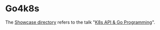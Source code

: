 # Go4k8s

The [Showcase directory](https://github.com/stefanhans/Go4k8s/tree/master/Showcase) refers to the talk "[K8s API & Go Programming](http://go-talks.appspot.com/github.com/stefanhans/go-present/slides/Kubernetes/IntroductionIntoClient-Go.slide#1)".